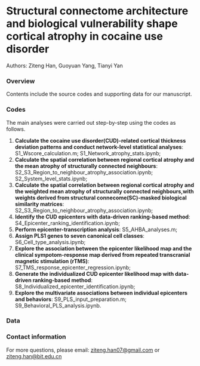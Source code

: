 # Structural connectome architecture and biological vulnerability shape cortical atrophy in cocaine use disorder



Authors: Ziteng Han, Guoyuan Yang, Tianyi Yan



### Overview

Contents include the source codes and supporting data for our manuscript.



### Codes

The main analyses were carried out step-by-step using the codes as follows.

1. **Calculate the cocaine use disorder(CUD)-related cortical thickness deviation patterns and conduct network-level statistical analyses**: S1\_Wscore\_calculation.m; S1\_Network\_atrophy\_stats.ipynb;
2. **Calculate the spatial correlation between regional cortical atrophy and the mean atrophy of structurally connected neighbours**: S2\_S3\_Region\_to\_neighbour\_atrophy\_association.ipynb; S2\_System\_level\_stats.ipynb;
3. **Calculate the spatial correlation between regional cortical atrophy and the weighted mean atrophy of structurally connected neighbours,with weights derived from structural connecome(SC)-masked biological similarity matrices**: S2\_S3\_Region\_to\_neighbour\_atrophy\_association.ipynb;
4. **Identify the CUD epicenters with data-driven ranking-based method**: S4\_Epicenter\_ranking\_identification.ipynb;
5. **Perform epicenter-transcription analysis**: S5\_AHBA\_analyses.m;
6. **Assign PLS1 genes to seven canonical cell classes**: S6\_Cell\_type\_analysis.ipynb;
7. **Explore the association between the epicenter likelihood map and the clinical sympotom-response map derived from repeated transcranial magnetic stimulation (rTMS)**: S7\_TMS\_response\_epicenter\_regression.ipynb;
8. **Generate the individualized CUD epicenter likelihood map with data-driven ranking-based method**: S8\_Individualized\_epicenter\_identification.ipynb;
9. **Explore the multivariate associations between individual epicenters and behaviors**: S9\_PLS\_input\_preparation.m; S9\_Behavioral\_PLS\_analysis.ipynb.



### Data





### Contact information

For more questions, please email: ziteng.han07@gmail.com or ziteng.han@bit.edu.cn


